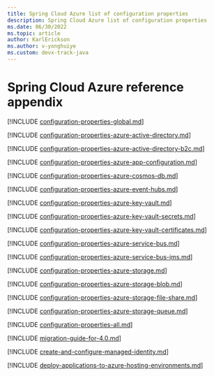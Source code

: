 ```yaml
---
title: Spring Cloud Azure list of configuration properties
description: Spring Cloud Azure list of configuration properties
ms.date: 06/30/2022
ms.topic: article
author: KarlErickson
ms.author: v-yonghuiye
ms.custom: devx-track-java
---
```


# Spring Cloud Azure reference appendix

[!INCLUDE [configuration-properties-global.md](includes/spring-cloud-azure/configuration-properties-global.md)]

[!INCLUDE [configuration-properties-azure-active-directory.md](includes/spring-cloud-azure/configuration-properties-azure-active-directory.md)]

[!INCLUDE [configuration-properties-azure-active-directory-b2c.md](includes/spring-cloud-azure/configuration-properties-azure-active-directory-b2c.md)]

[!INCLUDE [configuration-properties-azure-app-configuration.md](includes/spring-cloud-azure/configuration-properties-azure-app-configuration.md)]

[!INCLUDE [configuration-properties-azure-cosmos-db.md](includes/spring-cloud-azure/configuration-properties-azure-cosmos-db.md)]

[!INCLUDE [configuration-properties-azure-event-hubs.md](includes/spring-cloud-azure/configuration-properties-azure-event-hubs.md)]

[!INCLUDE [configuration-properties-azure-key-vault.md](includes/spring-cloud-azure/configuration-properties-azure-key-vault.md)]

[!INCLUDE [configuration-properties-azure-key-vault-secrets.md](includes/spring-cloud-azure/configuration-properties-azure-key-vault-secrets.md)]

[!INCLUDE [configuration-properties-azure-key-vault-certificates.md](includes/spring-cloud-azure/configuration-properties-azure-key-vault-certificates.md)]

[!INCLUDE [configuration-properties-azure-service-bus.md](includes/spring-cloud-azure/configuration-properties-azure-service-bus.md)]

[!INCLUDE [configuration-properties-azure-service-bus-jms.md](includes/spring-cloud-azure/configuration-properties-azure-service-bus-jms.md)]

[!INCLUDE [configuration-properties-azure-storage.md](includes/spring-cloud-azure/configuration-properties-azure-storage.md)]

[!INCLUDE [configuration-properties-azure-storage-blob.md](includes/spring-cloud-azure/configuration-properties-azure-storage-blob.md)]

[!INCLUDE [configuration-properties-azure-storage-file-share.md](includes/spring-cloud-azure/configuration-properties-azure-storage-file-share.md)]

[!INCLUDE [configuration-properties-azure-storage-queue.md](includes/spring-cloud-azure/configuration-properties-azure-storage-queue.md)]

[!INCLUDE [configuration-properties-all.md](includes/spring-cloud-azure/configuration-properties-all.md)]

[!INCLUDE [migration-guide-for-4.0.md](includes/spring-cloud-azure/migration-guide-for-4.0.md)]

[!INCLUDE [create-and-configure-managed-identity.md](includes/spring-cloud-azure/create-and-configure-managed-identity.md)]

[!INCLUDE [deploy-applications-to-azure-hosting-environments.md](includes/spring-cloud-azure/deploy-applications-to-azure-hosting-environments.md)]

